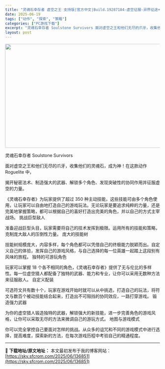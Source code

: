 ```yaml
---
title: "灵魂石幸存者 虚空之王 支持版|官方中文|Build.19287184-虚空征服-异界征途+全DLC|解压即撸|"
date: 2025-06-19
tags: ["动作", "探索", "策略"]
categories: ["PC游戏下载"]
excerpt: "灵魂石幸存者 Soulstone Survivors 面对虚空之王和他们无尽的爪牙，收集他们的灵魂石，成为神！在这款动作 Roguelite 中， 揭开秘密法术、制造强大的武器、解锁多个角色、发现突破性的协同作用并征服虚空的力量。 《灵魂石幸存者》为玩家提供了超过 350 种主动技能，这些技能可由多&hellip;"
layout: post
---
```


<img class="aligncenter size-full wp-image-136852" src="https://sky.sfcrom.com/wp-content/uploads/2025/06/2025061900560496.webp" alt="" width="600" height="338" />

灵魂石幸存者 Soulstone Survivors

面对虚空之王和他们无尽的爪牙，收集他们的灵魂石，成为神！在这款动作 Roguelite 中，

揭开秘密法术、制造强大的武器、解锁多个角色、发现突破性的协同作用并征服虚空的力量。

《灵魂石幸存者》为玩家提供了超过 350 种主动技能，这些技能可由多个角色使用，让玩家可以自由地打造自己的游戏玩法。无论玩家是要追求纯粹的力量，还是完美地掌握策略，都可以根据自己的喜好打造出完美的角色，并以自己的方式主宰战场。
挑战巨型敌人

准备迎战巨型头目，玩家需要将自己的技术发挥到极限。运用所有的技能和策略，克制庞大敌人的压倒性力量。
庞大的技能树

技能树规模庞大，内容多样，每个角色都可以凭借自己的终极能力脱颖而出。自定义自己的体验，发挥自己的游戏风格，与自己选择的每一位英雄一起踏上这段别有风味的旅程。
独特的可游玩角色

玩家可以掌握 18 个各不相同的角色，《灵魂石幸存者》提供了无与伦比的多样性。每一位虚空猎人都配备了独特的武器、能力和专业，让你可以采用无数种方法来征服敌人。
自定义配装

可选符文共有数十个，玩家在游戏开始时就可以从中挑选，打造自己的玩法，将符文与数百个被动技能结合起来，打造出不可阻挡的协同效应，一路打穿游戏。
锻造强力武器

为你的虚空猎人锻造独特的武器，解锁强大的新技能，进一步完善角色的游戏风格，让你可以采取无尽的方法来微调自己的游玩方式。
地图与游戏模式

你可以完全掌控自己要面对怎样的挑战。从众多的诅咒和不同的游戏模式中进行选择，提高难度，探索新的方法，在每次游戏历程中考验自己的精通程度。

---
📖 **下载地址/原文地址：** 本文最初发布于我的博客网站：[https://sky.sfcrom.com/2025/06/136851](https://sky.sfcrom.com/2025/06/136851)
